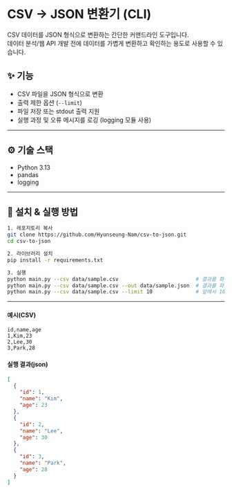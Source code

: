 # CSV → JSON 변환기 (CLI)

CSV 데이터를 JSON 형식으로 변환하는 간단한 커맨드라인 도구입니다.  
데이터 분석/웹 API 개발 전에 데이터를 가볍게 변환하고 확인하는 용도로 사용할 수 있습니다.

## ✨ 기능

- CSV 파일을 JSON 형식으로 변환
- 출력 제한 옵션 (`--limit`)
- 파일 저장 또는 stdout 출력 지원
- 실행 과정 및 오류 메시지를 로깅 (logging 모듈 사용)

---

## ⚙️ 기술 스택

- Python 3.13
- pandas
- logging

---

## 🚀 설치 & 실행 방법

```bash
1. 레포지토리 복사
git clone https://github.com/Hyunseung-Nam/csv-to-json.git
cd csv-to-json

2. 라이브러리 설치
pip install -r requirements.txt

3. 실행
python main.py --csv data/sample.csv                         # 결과를 화면에 출력
python main.py --csv data/sample.csv --out data/sample.json  # 결과를 파일로 저장
python main.py --csv data/sample.csv --limit 10              # 앞에서 10행만 출력
```

---

#### 예시(CSV)

```csv
id,name,age
1,Kim,23
2,Lee,30
3,Park,28
```

#### 실행 결과(json)
```json
[
  {
    "id": 1,
    "name": "Kim",
    "age": 23
  },
  {
    "id": 2,
    "name": "Lee",
    "age": 30
  },
  {
    "id": 3,
    "name": "Park",
    "age": 28
  }
]
```